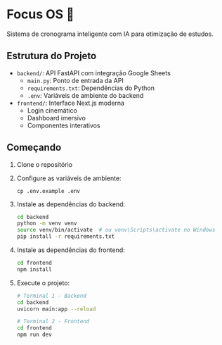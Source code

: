 # Focus OS 🚀

Sistema de cronograma inteligente com IA para otimização de estudos.

## Estrutura do Projeto

- `backend/`: API FastAPI com integração Google Sheets
  - `main.py`: Ponto de entrada da API
  - `requirements.txt`: Dependências do Python
  - `.env`: Variáveis de ambiente do backend
- `frontend/`: Interface Next.js moderna
  - Login cinemático
  - Dashboard imersivo
  - Componentes interativos

## Começando

1. Clone o repositório
2. Configure as variáveis de ambiente:
   ```
   cp .env.example .env
   ```

3. Instale as dependências do backend:
   ```bash
   cd backend
   python -m venv venv
   source venv/bin/activate  # ou venv\Scripts\activate no Windows
   pip install -r requirements.txt
   ```

4. Instale as dependências do frontend:
   ```bash
   cd frontend
   npm install
   ```

5. Execute o projeto:
   ```bash
   # Terminal 1 - Backend
   cd backend
   uvicorn main:app --reload

   # Terminal 2 - Frontend
   cd frontend
   npm run dev
   ```